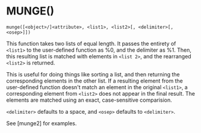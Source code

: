 # MUNGE()
`munge([<object>/]<attribute>, <list1>, <list2>[, <delimiter>[, <osep>]])`

  This function takes two lists of equal length. It passes the entirety of `<list1>` to the user-defined function as %0, and the delimiter as %1. Then, this resulting list is matched with elements in `<list 2>`, and the rearranged `<list2>` is returned.

  This is useful for doing things like sorting a list, and then returning the corresponding elements in the other list. If a resulting element from the user-defined function doesn't match an element in the original `<list1>`, a corresponding element from `<list2>` does not appear in the final result. The elements are matched using an exact, case-sensitive comparision.

  `<delimiter>` defaults to a space, and `<osep>` defaults to `<delimiter>`.

  See [munge2] for examples.

